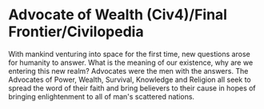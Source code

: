 # Advocate of Wealth (Civ4)/Final Frontier/Civilopedia

With mankind venturing into space for the first time, new questions arose for humanity to answer. What is the meaning of our existence, why are we entering this new realm? Advocates were the men with the answers. The Advocates of Power, Wealth, Survival, Knowledge and Religion all seek to spread the word of their faith and bring believers to their cause in hopes of bringing enlightenment to all of man's scattered nations.